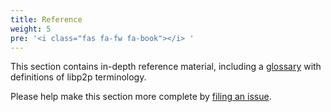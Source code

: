 ```yaml
---
title: Reference
weight: 5
pre: '<i class="fas fa-fw fa-book"></i> '
---
```


This section contains in-depth reference material, including a [glossary](/reference/glossary/) with definitions of libp2p terminology.

Please help make this section more complete by [filing an issue](https://github.com/libp2p/docs/issues/new).
